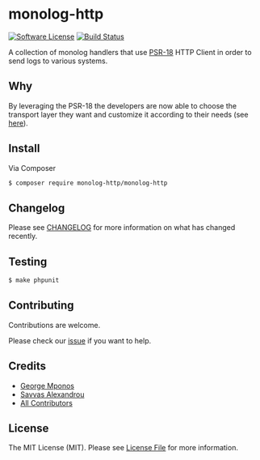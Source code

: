 # monolog-http

[![Software License][ico-license]](LICENSE.md)
[![Build Status](https://travis-ci.com/monolog-http/monolog-http.svg?branch=master)](https://travis-ci.com/monolog-http/monolog-http)

A collection of monolog handlers that use [PSR-18](https://www.php-fig.org/psr/psr-18/) HTTP Client in order to send logs to various systems.


## Why

By leveraging the PSR-18 the developers are now able to choose the transport layer they want and customize it according to their needs (see [here](https://github.com/Seldaek/monolog/pull/1239)).

## Install

Via Composer

``` bash
$ composer require monolog-http/monolog-http
```

## Changelog

Please see [CHANGELOG](CHANGELOG.md) for more information on what has changed recently.

## Testing

``` bash
$ make phpunit
```

## Contributing

Contributions are welcome.

Please check our [issue](https://github.com/monolog-http/monolog-http/issues) if you want to help.

## Credits

- [George Mponos](https://github.com/gmponos)
- [Savvas Alexandrou](https://github.com/savvasal)
- [All Contributors](../../contributors)

## License

The MIT License (MIT). Please see [License File](LICENSE.md) for more information.

[ico-license]: https://img.shields.io/badge/license-MIT-brightgreen.svg?style=flat-square

[link-downloads]: https://packagist.org/packages/monolog-http/monolog-http
